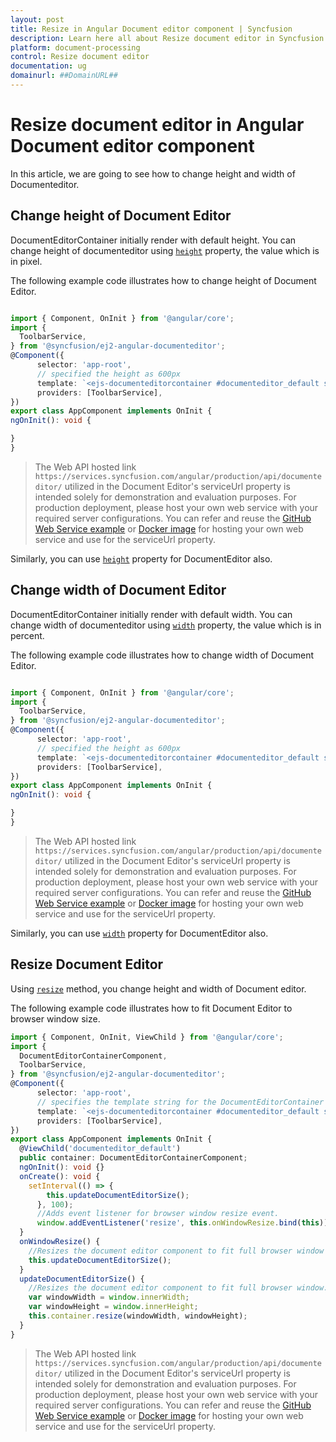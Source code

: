 ```yaml
---
layout: post
title: Resize in Angular Document editor component | Syncfusion
description: Learn here all about Resize document editor in Syncfusion Angular Document editor component of Syncfusion Essential JS 2 and more.
platform: document-processing
control: Resize document editor 
documentation: ug
domainurl: ##DomainURL##
---
```


# Resize document editor in Angular Document editor component

In this article, we are going to see how to change height and width of Documenteditor.

## Change height of Document Editor

DocumentEditorContainer initially render with default height. You can change height of documenteditor using [`height`](https://ej2.syncfusion.com/angular/documentation/api/document-editor-container/documentEditorContainerModel/#height) property, the value which is in pixel.

The following example code illustrates how to change height of Document Editor.

```typescript

import { Component, OnInit } from '@angular/core';
import {
  ToolbarService,
} from '@syncfusion/ej2-angular-documenteditor';
@Component({
      selector: 'app-root',
      // specified the height as 600px
      template: `<ejs-documenteditorcontainer #documenteditor_default serviceUrl="https://services.syncfusion.com/angular/production/api/documenteditor/" height="600px" style="display:block" [enableToolbar]=true> </ejs-documenteditorcontainer>`,
      providers: [ToolbarService],
})
export class AppComponent implements OnInit {
ngOnInit(): void {

}
}

```

> The Web API hosted link `https://services.syncfusion.com/angular/production/api/documenteditor/` utilized in the Document Editor's serviceUrl property is intended solely for demonstration and evaluation purposes. For production deployment, please host your own web service with your required server configurations. You can refer and reuse the [GitHub Web Service example](https://github.com/SyncfusionExamples/EJ2-DocumentEditor-WebServices) or [Docker image](https://hub.docker.com/r/syncfusion/word-processor-server) for hosting your own web service and use for the serviceUrl property.

Similarly, you can use [`height`](https://ej2.syncfusion.com/angular/documentation/api/document-editor#height) property for DocumentEditor also.

## Change width of Document Editor

DocumentEditorContainer initially render with default width. You can change width of documenteditor using [`width`](https://ej2.syncfusion.com/angular/documentation/api/document-editor-container/documentEditorContainerModel/#width) property, the value which is in percent.

The following example code illustrates how to change width of Document Editor.

```typescript

import { Component, OnInit } from '@angular/core';
import {
  ToolbarService,
} from '@syncfusion/ej2-angular-documenteditor';
@Component({
      selector: 'app-root',
      // specified the height as 600px
      template: `<ejs-documenteditorcontainer #documenteditor_default serviceUrl="https://services.syncfusion.com/angular/production/api/documenteditor/" width="100%" style="display:block" [enableToolbar]=true> </ejs-documenteditorcontainer>`,
      providers: [ToolbarService],
})
export class AppComponent implements OnInit {
ngOnInit(): void {

}
}

```

> The Web API hosted link `https://services.syncfusion.com/angular/production/api/documenteditor/` utilized in the Document Editor's serviceUrl property is intended solely for demonstration and evaluation purposes. For production deployment, please host your own web service with your required server configurations. You can refer and reuse the [GitHub Web Service example](https://github.com/SyncfusionExamples/EJ2-DocumentEditor-WebServices) or [Docker image](https://hub.docker.com/r/syncfusion/word-processor-server) for hosting your own web service and use for the serviceUrl property.

Similarly, you can use [`width`](https://ej2.syncfusion.com/angular/documentation/api/document-editor#width) property for DocumentEditor also.

## Resize Document Editor

Using [`resize`](https://ej2.syncfusion.com/angular/documentation/api/document-editor-container#resize) method, you change height and width of Document editor.

The following example code illustrates how to fit Document Editor to browser window size.

```typescript
import { Component, OnInit, ViewChild } from '@angular/core';
import {
  DocumentEditorContainerComponent,
  ToolbarService,
} from '@syncfusion/ej2-angular-documenteditor';
@Component({
      selector: 'app-root',
      // specifies the template string for the DocumentEditorContainer component
      template: `<ejs-documenteditorcontainer #documenteditor_default serviceUrl="https://services.syncfusion.com/angular/production/api/documenteditor/" height="600px" style="display:block" [enableToolbar]=true (created)="onCreate()"> </ejs-documenteditorcontainer>`,
      providers: [ToolbarService],
})
export class AppComponent implements OnInit {
  @ViewChild('documenteditor_default')
  public container: DocumentEditorContainerComponent;
  ngOnInit(): void {}
  onCreate(): void {
    setInterval(() => {
        this.updateDocumentEditorSize();
      }, 100);
      //Adds event listener for browser window resize event.
      window.addEventListener('resize', this.onWindowResize.bind(this));
  }
  onWindowResize() {
    //Resizes the document editor component to fit full browser window automatically whenever the browser resized.
    this.updateDocumentEditorSize();
  }
  updateDocumentEditorSize() {
    //Resizes the document editor component to fit full browser window.
    var windowWidth = window.innerWidth;
    var windowHeight = window.innerHeight;
    this.container.resize(windowWidth, windowHeight);
  }
}
```

> The Web API hosted link `https://services.syncfusion.com/angular/production/api/documenteditor/` utilized in the Document Editor's serviceUrl property is intended solely for demonstration and evaluation purposes. For production deployment, please host your own web service with your required server configurations. You can refer and reuse the [GitHub Web Service example](https://github.com/SyncfusionExamples/EJ2-DocumentEditor-WebServices) or [Docker image](https://hub.docker.com/r/syncfusion/word-processor-server) for hosting your own web service and use for the serviceUrl property.